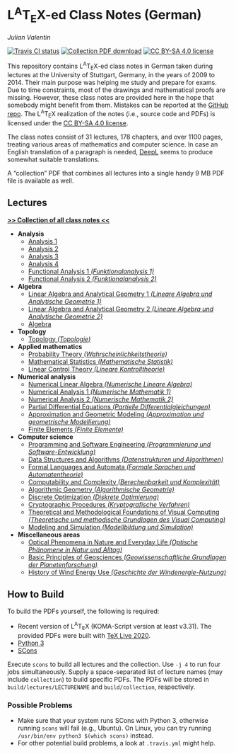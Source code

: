 # L<sup>A</sup>T<sub>E</sub>X-ed Class Notes (German)

[comment]: <> "LTeX: language=en-US"

*Julian Valentin*

[![Travis CI status](https://img.shields.io/travis/valentjn/class-notes/master)](https://travis-ci.org/github/valentjn/class-notes)
[![Collection PDF download](https://img.shields.io/badge/collection%20PDF-download-blue)](https://github.com/valentjn/class-notes/releases/latest/download/-collection.pdf)
[![CC BY-SA 4.0 license](https://img.shields.io/badge/license-CC%20BY--SA%204.0-blue)][license]

This repository contains L<sup>A</sup>T<sub>E</sub>X-ed class notes in German taken during lectures at the University of Stuttgart, Germany, in the years of 2009 to 2014. Their main purpose was helping me study and prepare for exams. Due to time constraints, most of the drawings and mathematical proofs are missing. However, these class notes are provided here in the hope that somebody might benefit from them. Mistakes can be reported at the [GitHub repo](https://github.com/valentjn/class-notes). The L<sup>A</sup>T<sub>E</sub>X realization of the notes (i.e., source code and PDFs) is licensed under the [CC BY-SA 4.0 license][license].

The class notes consist of 31 lectures, 178 chapters, and over 1100 pages, treating various areas of mathematics and computer science. In case an English translation of a paragraph is needed, [DeepL](https://www.deepl.com/translator) seems to produce somewhat suitable translations.

A “collection” PDF that combines all lectures into a single handy 9 MB PDF file is available as well.

## Lectures

**[>> Collection of all class notes <<](https://github.com/valentjn/class-notes/releases/latest/download/-collection.pdf)**

- **Analysis**
  - [Analysis 1](https://github.com/valentjn/class-notes/releases/latest/download/analysis-1.pdf)
  - [Analysis 2](https://github.com/valentjn/class-notes/releases/latest/download/analysis-2.pdf)
  - [Analysis 3](https://github.com/valentjn/class-notes/releases/latest/download/analysis-3.pdf)
  - [Analysis 4](https://github.com/valentjn/class-notes/releases/latest/download/analysis-4.pdf)
  - [Functional Analysis 1 *(Funktionalanalysis 1)*](https://github.com/valentjn/class-notes/releases/latest/download/functional-analysis-1.pdf)
  - [Functional Analysis 2 *(Funktionalanalysis 2)*](https://github.com/valentjn/class-notes/releases/latest/download/functional-analysis-2.pdf)
- **Algebra**
  - [Linear Algebra and Analytical Geometry 1 *(Lineare Algebra und Analytische Geometrie 1)*](https://github.com/valentjn/class-notes/releases/latest/download/linear-algebra-and-analytical-geometry-1.pdf)
  - [Linear Algebra and Analytical Geometry 2 *(Lineare Algebra und Analytische Geometrie 2)*](https://github.com/valentjn/class-notes/releases/latest/download/linear-algebra-and-analytical-geometry-2.pdf)
  - [Algebra](https://github.com/valentjn/class-notes/releases/latest/download/algebra.pdf)
- **Topology**
  - [Topology *(Topologie)*](https://github.com/valentjn/class-notes/releases/latest/download/topology.pdf)
- **Applied mathematics**
  - [Probability Theory *(Wahrscheinlichkeitstheorie)*](https://github.com/valentjn/class-notes/releases/latest/download/probability-theory.pdf)
  - [Mathematical Statistics *(Mathematische Statistik)*](https://github.com/valentjn/class-notes/releases/latest/download/mathematical-statistics.pdf)
  - [Linear Control Theory *(Lineare Kontrolltheorie)*](https://github.com/valentjn/class-notes/releases/latest/download/linear-control-theory.pdf)
- **Numerical analysis**
  - [Numerical Linear Algebra *(Numerische Lineare Algebra)*](https://github.com/valentjn/class-notes/releases/latest/download/numerical-linear-algebra.pdf)
  - [Numerical Analysis 1 *(Numerische Mathematik 1)*](https://github.com/valentjn/class-notes/releases/latest/download/numerical-analysis-1.pdf)
  - [Numerical Analysis 2 *(Numerische Mathematik 2)*](https://github.com/valentjn/class-notes/releases/latest/download/numerical-analysis-2.pdf)
  - [Partial Differential Equations *(Partielle Differentialgleichungen)*](https://github.com/valentjn/class-notes/releases/latest/download/partial-differential-equations.pdf)
  - [Approximation and Geometric Modeling *(Approximation und geometrische Modellierung)*](https://github.com/valentjn/class-notes/releases/latest/download/approximation-and-geometric-modeling.pdf)
  - [Finite Elements *(Finite Elemente)*](https://github.com/valentjn/class-notes/releases/latest/download/finite-elements.pdf)
- **Computer science**
  - [Programming and Software Engineering *(Programmierung und Software-Entwicklung)*](https://github.com/valentjn/class-notes/releases/latest/download/programming-and-software-engineering.pdf)
  - [Data Structures and Algorithms *(Datenstrukturen und Algorithmen)*](https://github.com/valentjn/class-notes/releases/latest/download/data-structures-and-algorithms.pdf)
  - [Formal Languages and Automata *(Formale Sprachen und Automatentheorie)*](https://github.com/valentjn/class-notes/releases/latest/download/formal-languages-and-automata.pdf)
  - [Computability and Complexity *(Berechenbarkeit und Komplexität)*](https://github.com/valentjn/class-notes/releases/latest/download/computability-and-complexity.pdf)
  - [Algorithmic Geometry *(Algorithmische Geometrie)*](https://github.com/valentjn/class-notes/releases/latest/download/algorithmic-geometry.pdf)
  - [Discrete Optimization *(Diskrete Optimierung)*](https://github.com/valentjn/class-notes/releases/latest/download/discrete-optimization.pdf)
  - [Cryptographic Procedures *(Kryptografische Verfahren)*](https://github.com/valentjn/class-notes/releases/latest/download/cryptographic-procedures.pdf)
  - [Theoretical and Methodological Foundations of Visual Computing *(Theoretische und methodische Grundlagen des Visual Computing)*](https://github.com/valentjn/class-notes/releases/latest/download/visual-computing.pdf)
  - [Modeling and Simulation *(Modellbildung und Simulation)*](https://github.com/valentjn/class-notes/releases/latest/download/modeling-and-simulation.pdf)
- **Miscellaneous areas**
  - [Optical Phenomena in Nature and Everyday Life *(Optische Phänomene in Natur und Alltag)*](https://github.com/valentjn/class-notes/releases/latest/download/optical-phenomena.pdf)
  - [Basic Principles of Geosciences *(Geowissenschaftliche Grundlagen der Planetenforschung)*](https://github.com/valentjn/class-notes/releases/latest/download/basic-principles-of-geosciences.pdf)
  - [History of Wind Energy Use *(Geschichte der Windenergie-Nutzung)*](https://github.com/valentjn/class-notes/releases/latest/download/history-of-wind-energy-use.pdf)

## How to Build

To build the PDFs yourself, the following is required:

- Recent version of L<sup>A</sup>T<sub>E</sub>X (KOMA-Script version at least v3.31). The provided PDFs were built with [TeX Live 2020](https://www.tug.org/texlive/).
- [Python 3](https://www.python.org/)
- [SCons](https://scons.org/)

Execute `scons` to build all lectures and the collection. Use `-j 4` to run four jobs simultaneously. Supply a space-separated list of lecture names (may include `collection`) to build specific PDFs. The PDFs will be stored in `build/lectures/LECTURENAME` and `build/collection`, respectively.

### Possible Problems

- Make sure that your system runs SCons with Python 3, otherwise running `scons` will fail (e.g., Ubuntu). On Linux, you can try running `/usr/bin/env python3 $(which scons)` instead.
- For other potential build problems, a look at `.travis.yml` might help.

[license]: https://creativecommons.org/licenses/by-sa/4.0/
